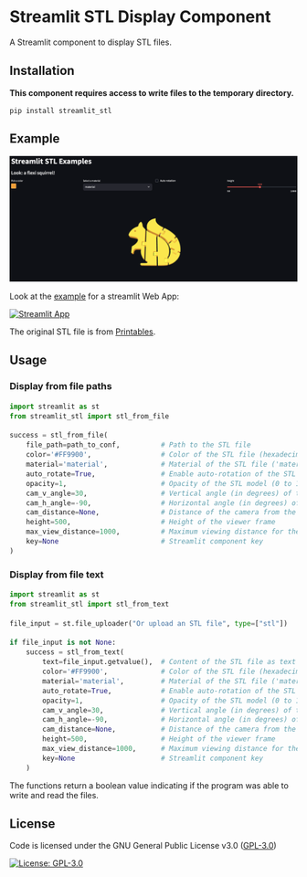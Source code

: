 # Streamlit STL Display Component

A Streamlit component to display STL files.

## Installation

**This component requires access to write files to the temporary directory.**

```
pip install streamlit_stl
```

## Example

![Alt Text](https://github.com/Lucandia/streamlit_stl/blob/main/example.png?raw=true)

Look at the [example](https://st-stl.streamlit.app/) for a streamlit Web App:

[![Streamlit App](https://static.streamlit.io/badges/streamlit_badge_black_white.svg)](https://st-stl.streamlit.app/)

The original STL file is from [Printables](https://www.printables.com/it/model/505713-flexifier-flexi-3d-models-generator-print-in-place).

## Usage

### Display from file paths

```python
import streamlit as st
from streamlit_stl import stl_from_file

success = stl_from_file(
    file_path=path_to_conf,          # Path to the STL file
    color='#FF9900',                 # Color of the STL file (hexadecimal value)
    material='material',             # Material of the STL file ('material', 'flat', or 'wireframe')
    auto_rotate=True,                # Enable auto-rotation of the STL model
    opacity=1,                       # Opacity of the STL model (0 to 1)
    cam_v_angle=30,                  # Vertical angle (in degrees) of the camera
    cam_h_angle=-90,                 # Horizontal angle (in degrees) of the camera
    cam_distance=None,               # Distance of the camera from the object (defaults to 3x bounding box size)
    height=500,                      # Height of the viewer frame
    max_view_distance=1000,          # Maximum viewing distance for the camera
    key=None                         # Streamlit component key
)
```

### Display from file text

```python
import streamlit as st
from streamlit_stl import stl_from_text

file_input = st.file_uploader("Or upload an STL file", type=["stl"])

if file_input is not None:
    success = stl_from_text(
        text=file_input.getvalue(),  # Content of the STL file as text
        color='#FF9900',             # Color of the STL file (hexadecimal value)
        material='material',         # Material of the STL file ('material', 'flat', or 'wireframe')
        auto_rotate=True,            # Enable auto-rotation of the STL model
        opacity=1,                   # Opacity of the STL model (0 to 1)
        cam_v_angle=30,              # Vertical angle (in degrees) of the camera
        cam_h_angle=-90,             # Horizontal angle (in degrees) of the camera
        cam_distance=None,           # Distance of the camera from the object (defaults to 3x bounding box size)
        height=500,                  # Height of the viewer frame
        max_view_distance=1000,      # Maximum viewing distance for the camera
        key=None                     # Streamlit component key
    )
```

The functions return a boolean value indicating if the program was able to write and read the files.

## License

Code is licensed under the GNU General Public License v3.0 ([GPL-3.0](https://www.gnu.org/licenses/gpl-3.0.en.html))

[![License: GPL-3.0](https://img.shields.io/badge/License-GPL%20v3-lightgrey.svg)](https://www.gnu.org/licenses/gpl-3.0.en.html)
